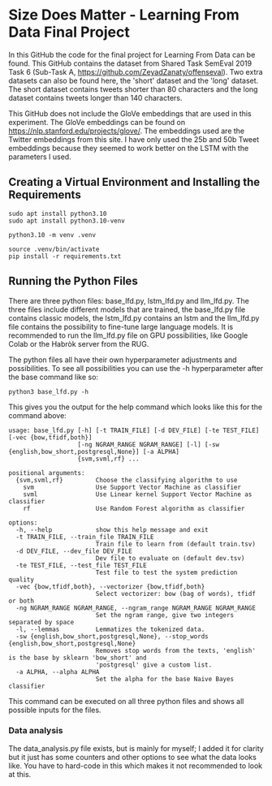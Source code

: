 # Size Does Matter - Learning From Data Final Project

In this GitHub the code for the final project for Learning From Data can be found. This GitHub contains the dataset from Shared Task SemEval 2019 Task 6 (Sub-Task A, https://github.com/ZeyadZanaty/offenseval). Two extra datasets can also be found here, the 'short' dataset and the 'long' dataset. The short dataset contains tweets shorter than 80 characters and the long dataset contains tweets longer than 140 characters.

This GitHub does not include the GloVe embeddings that are used in this experiment. The GloVe embeddings can be found on https://nlp.stanford.edu/projects/glove/. The embeddings used are the Twitter embeddings from this site. I have only used the 25b and 50b Tweet embeddings because they seemed to work better on the LSTM with the parameters I used.

## Creating a Virtual Environment and Installing the Requirements
```
sudo apt install python3.10
sudo apt install python3.10-venv

python3.10 -m venv .venv

source .venv/bin/activate
pip install -r requirements.txt
```

## Running the Python Files
There are three python files: base_lfd.py, lstm_lfd.py and llm_lfd.py. The three files include different models that are trained, the base_lfd.py file contains classic models, the lstm_lfd.py contains an lstm and the llm_lfd.py file contains the possibility to fine-tune large language models. It is recommended to run the llm_lfd.py file on GPU possibilities, like Google Colab or the Habròk server from the RUG.

The python files all have their own hyperparameter adjustments and possibilities. To see all possibilities you can use the -h hyperparameter after the base command like so:
```
python3 base_lfd.py -h
```
This gives you the output for the help command which looks like this for the command above:
```
usage: base_lfd.py [-h] [-t TRAIN_FILE] [-d DEV_FILE] [-te TEST_FILE] [-vec {bow,tfidf,both}]
                   [-ng NGRAM_RANGE NGRAM_RANGE] [-l] [-sw {english,bow_short,postgresql,None}] [-a ALPHA]
                   {svm,svml,rf} ...

positional arguments:
  {svm,svml,rf}         Choose the classifying algorithm to use
    svm                 Use Support Vector Machine as classifier
    svml                Use Linear kernel Support Vector Machine as classifier
    rf                  Use Random Forest algorithm as classifier

options:
  -h, --help            show this help message and exit
  -t TRAIN_FILE, --train_file TRAIN_FILE
                        Train file to learn from (default train.tsv)
  -d DEV_FILE, --dev_file DEV_FILE
                        Dev file to evaluate on (default dev.tsv)
  -te TEST_FILE, --test_file TEST_FILE
                        Test file to test the system prediction quality
  -vec {bow,tfidf,both}, --vectorizer {bow,tfidf,both}
                        Select vectorizer: bow (bag of words), tfidf or both
  -ng NGRAM_RANGE NGRAM_RANGE, --ngram_range NGRAM_RANGE NGRAM_RANGE
                        Set the ngram range, give two integers separated by space
  -l, --lemmas          Lemmatizes the tokenized data.
  -sw {english,bow_short,postgresql,None}, --stop_words {english,bow_short,postgresql,None}
                        Removes stop words from the texts, 'english' is the base by sklearn 'bow_short' and
                        'postgresql' give a custom list.
  -a ALPHA, --alpha ALPHA
                        Set the alpha for the base Naive Bayes classifier
```

This command can be executed on all three python files and shows all possible inputs for the files.

### Data analysis
The data_analysis.py file exists, but is mainly for myself; I added it for clarity but it just has some counters and other options to see what the data looks like. You have to hard-code in this which makes it not recommended to look at this.

